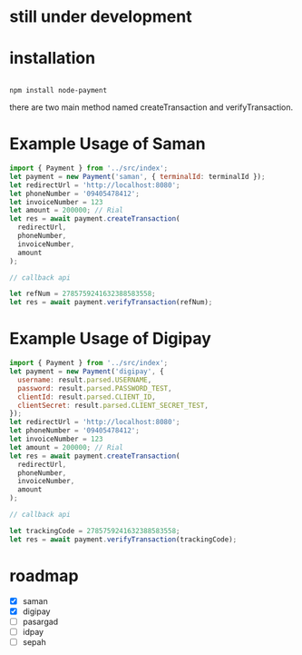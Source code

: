 # still under development

# installation

```

npm install node-payment

```

there are two main method named createTransaction and verifyTransaction.

# Example Usage of Saman

```js
import { Payment } from '../src/index';
let payment = new Payment('saman', { terminalId: terminalId });
let redirectUrl = 'http://localhost:8080';
let phoneNumber = '09405478412';
let invoiceNumber = 123
let amount = 200000; // Rial
let res = await payment.createTransaction(
  redirectUrl,
  phoneNumber,
  invoiceNumber,
  amount
);

// callback api

let refNum = 2785759241632388583558;
let res = await payment.verifyTransaction(refNum);
```

# Example Usage of Digipay

```js
import { Payment } from '../src/index';
let payment = new Payment('digipay', {
  username: result.parsed.USERNAME,
  password: result.parsed.PASSWORD_TEST,
  clientId: result.parsed.CLIENT_ID,
  clientSecret: result.parsed.CLIENT_SECRET_TEST,
});
let redirectUrl = 'http://localhost:8080';
let phoneNumber = '09405478412';
let invoiceNumber = 123
let amount = 200000; // Rial
let res = await payment.createTransaction(
  redirectUrl,
  phoneNumber,
  invoiceNumber,
  amount
);

// callback api

let trackingCode = 2785759241632388583558;
let res = await payment.verifyTransaction(trackingCode);
```

# roadmap

- [x] saman
- [x] digipay
- [ ] pasargad
- [ ] idpay
- [ ] sepah
